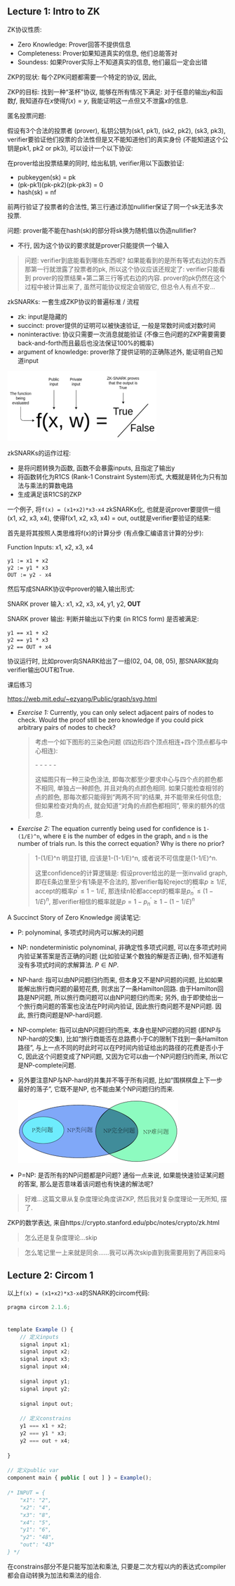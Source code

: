 ## Lecture 1: Intro to ZK

ZK协议性质:

-   Zero Knowledge: Prover回答不提供信息
-   Completeness: Prover如果知道真实的信息, 他们总能答对
-   Soundess: 如果Prover实际上不知道真实的信息, 他们最后一定会出错

ZKP的现状: 每个ZPK问题都需要一个特定的协议, 因此, 

ZKP的目标: 找到一种“圣杯”协议, 能够在所有情况下满足: 对于任意的输出$y$和函数$f$, 我知道存在$x$使得$f(x) = y$, 我能证明这一点但又不泄露$x$的信息.



匿名投票问题:

假设有3个合法的投票者 (prover), 私钥公钥为(sk1, pk1), (sk2, pk2), (sk3, pk3), verifier要验证他们投票的合法性但是又不能知道他们的真实身份 (不能知道这个公钥是pk1, pk2 or pk3), 可以设计一个以下协议:

在prover给出投票结果的同时, 给出私钥, verifier用以下函数验证:

-   pubkeygen(sk) = pk
-   (pk-pk1)(pk-pk2)(pk-pk3) = 0
-   hash(sk) = nf

前两行验证了投票者的合法性, 第三行通过添加nullifier保证了同一个sk无法多次投票.

问题: prover能不能在hash(sk)的部分将sk换为随机值以伪造nullifier?

-   不行, 因为这个协议的要求就是prover只能提供一个输入

>   问题: verifier到底能看到哪些东西呢? 如果能看到的是所有等式右边的东西那第一行就泄露了投票者的pk, 所以这个协议应该还规定了: verifier只能看到 prover的投票结果+第二第三行等式右边的内容. prover的pk仍然在这个过程中被计算出来了, 虽然可能协议规定会销毁它, 但总令人有点不安...



zkSNARKs: 一套生成ZKP协议的普遍标准 / 流程

-   zk: input是隐藏的
-   succinct: prover提供的证明可以被快速验证, 一般是常数时间或对数时间
-   noninteractive: 协议只需要一次消息就能验证 (不像三色问题的ZKP需要需要back-and-forth而且最后也没法保证100%的概率)
-   argument of knowledge: prover除了提供证明的正确陈述外, 能证明自己知道input

<img src="img_md/image-20241219032443009.png" alt="image-20241219032443009" style="zoom:60%;" />

zkSNARKs的运作过程:

-   是将问题转换为函数, 函数不会暴露inputs, 且指定了输出y
-   将函数转化为R1CS (Rank-1 Constraint System)形式, 大概就是转化为只有加法与乘法的算数电路
-   生成满足该R1CS的ZKP

一个例子, 将`f(x) = (x1+x2)*x3-x4` zkSNARKs化, 也就是说prover要提供一组(x1, x2, x3, x4), 使得f(x1, x2, x3, x4) = out, out就是verifier要验证的结果:

首先是将其按照人类思维将f(x)的计算分步 (有点像汇编语言计算的分步):

Function Inputs: x1, x2, x3, x4

```
y1 := x1 + x2
y2 := y1 * x3
OUT := y2 - x4
```

然后写成SNARK协议中prover的输入输出形式:

SNARK prover 输入: x1, x2, x3, x4, y1, y2, **OUT**

SNARK prover 输出: 判断并输出以下约束 (in R1CS form) 是否被满足:

```
y1 == x1 + x2
y2 == y1 * x3
y2 == OUT + x4
```

协议运行时, 比如prover向SNARK给出了一组(02, 04, 08, 05), 那SNARK就向verifier输出OUT和True.



课后练习

https://web.mit.edu/~ezyang/Public/graph/svg.html

-   *Exercise 1:* Currently, you can only select adjacent pairs of nodes to check. Would the proof still be zero knowledge if you could pick arbitrary pairs of nodes to check?

    >   考虑一个如下图形的三染色问题 (四边形四个顶点相连+四个顶点都与中心相连):
    >
    >   \-  \-
    >     \-
    >   \-  \-
    >
    >   这幅图只有一种三染色涂法, 即每次都至少要求中心与四个点的颜色都不相同, 单独占一种颜色, 并且对角的点颜色相同. 如果只能检查相邻的点的颜色, 那每次都只能得到“两两不同”的结果, 并不能带来任何信息; 但如果检查对角的点, 就会知道“对角的点颜色都相同”, 带来的额外的信息.

-   *Exercise 2:* The equation currently being used for confidence is `1-(1/E)^n`, where `E` is the number of edges in the graph, and `n` is the number of trials run. Is this the correct equation? Why is there no prior?

    >   1-(1/E)^n 明显打错, 应该是1-(1-1/E)^n, 或者说不可信度是(1-1/E)^n. 
    >
    >   这里confidence的计算逻辑是: 假设prover给出的是一张invalid graph, 即在E条边里至少有1条是不合法的, 那verifier每轮reject的概率$p\ge 1/E$, accept的概率$p^\prime \le 1-1/E$, 那连续n轮都accept的概率是$p_n^\prime\le(1-1/E)^n$, 那verifier相信的概率就是$p=1-p^\prime_n\ge1-(1-1/E)^n$



A Succinct Story of Zero Knowledge 阅读笔记:

-   P: polynominal, 多项式时间内可以解决的问题

-   NP: nondeterministic polynominal, 非确定性多项式问题, 可以在多项式时间内验证某答案是否正确的问题 (比如验证某个数独的解是否正确), 但不知道有没有多项式时间的求解算法. $P\in NP$.

-   NP-hard: 指可以由NP问题归约而来, 但本身又不是NP问题的问题, 比如如果能解出旅行商问题的最短花费, 则求出了一条Hamilton回路. 由于Hamilton回路是NP问题, 所以旅行商问题可以由NP问题归约而来; 另外, 由于即使给出一个旅行商问题的答案也没法在P时间内验证, 因此旅行商问题不是NP问题. 因此, 旅行商问题是NP-hard问题.

-   NP-complete: 指可以由NP问题归约而来, 本身也是NP问题的问题 (即NP与NP-hard的交集), 比如“旅行商能否在总路费小于C的限制下找到一条Hamilton路径”, 与上一点不同的时此时可以在P时间内验证给出的路径的花费是否小于C, 因此这个问题变成了NP问题, 又因为它可以由一个NP问题归约而来, 所以它是NP-complete问题.

-   另外要注意NP与NP-hard的并集并不等于所有问题, 比如“围棋棋盘上下一步最好的落子”, 它既不是NP, 也不能由某个NP问题归约而来.

    <img src="img_md/image-20241219231120094.png" alt="image-20241219231120094" style="zoom:50%;" />

-   P=NP: 是否所有的NP问题都是P问题? 通俗一点来说, 如果能快速验证某问题的答案, 那么是否意味着该问题也有快速的解法呢?

>   好难...这篇文章从复杂度理论角度讲ZKP, 然后我对复杂度理论一无所知, 摆了.



ZKP的数学表达, 来自https://crypto.stanford.edu/pbc/notes/crypto/zk.html

>   怎么还是复杂度理论...skip



>   怎么笔记里一上来就是同余......我可以再次skip直到我需要用到了再回来吗

##  Lecture 2: Circom 1

以上`f(x) = (x1+x2)*x3-x4`的SNARK的circom代码:

```js
pragma circom 2.1.6;


template Example () {
    // 定义inputs
    signal input x1;
    signal input x2;
    signal input x3;
    signal input x4;

    signal input y1;
    signal input y2;

    signal input out;

    // 定义constrains
    y1 === x1 + x2;
    y2 === y1 * x3;
    y2 === out + x4;
    
}

// 定义public var
component main { public [ out ] } = Example();

/* INPUT = {
    "x1": "2",
    "x2": "4",
    "x3": "8",
    "x4": "5",
    "y1": "6",
    "y2": "48",
    "out": "43"
} */
```

在constrains部分不是只能写加法和乘法, 只要是二次方程以内的表达式compiler都会自动转换为加法和乘法的组合.
